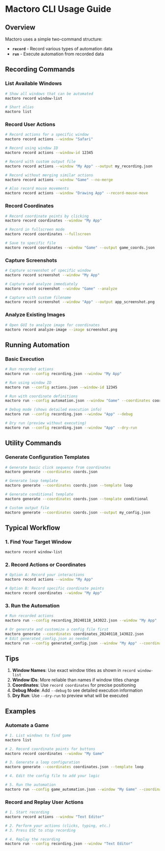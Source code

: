# Mactoro CLI Usage Guide

## Overview

Mactoro uses a simple two-command structure:
- **`record`** - Record various types of automation data
- **`run`** - Execute automation from recorded data

## Recording Commands

### List Available Windows
```bash
# Show all windows that can be automated
mactoro record window-list

# Short alias
mactoro list
```

### Record User Actions
```bash
# Record actions for a specific window
mactoro record actions --window "Safari"

# Record using window ID
mactoro record actions --window-id 12345

# Record with custom output file
mactoro record actions --window "My App" --output my_recording.json

# Record without merging similar actions
mactoro record actions --window "Game" --no-merge

# Also record mouse movements
mactoro record actions --window "Drawing App" --record-mouse-move
```

### Record Coordinates
```bash
# Record coordinate points by clicking
mactoro record coordinates --window "My App"

# Record in fullscreen mode
mactoro record coordinates --fullscreen

# Save to specific file
mactoro record coordinates --window "Game" --output game_coords.json
```

### Capture Screenshots
```bash
# Capture screenshot of specific window
mactoro record screenshot --window "My App"

# Capture and analyze immediately
mactoro record screenshot --window "Game" --analyze

# Capture with custom filename
mactoro record screenshot --window "App" --output app_screenshot.png
```

### Analyze Existing Images
```bash
# Open GUI to analyze image for coordinates
mactoro record analyze-image --image screenshot.png
```

## Running Automation

### Basic Execution
```bash
# Run recorded actions
mactoro run --config recording.json --window "My App"

# Run using window ID
mactoro run --config actions.json --window-id 12345

# Run with coordinate definitions
mactoro run --config automation.json --window "Game" --coordinates coords.json

# Debug mode (shows detailed execution info)
mactoro run --config recording.json --window "App" --debug

# Dry run (preview without executing)
mactoro run --config recording.json --window "App" --dry-run
```

## Utility Commands

### Generate Configuration Templates
```bash
# Generate basic click sequence from coordinates
mactoro generate --coordinates coords.json

# Generate loop template
mactoro generate --coordinates coords.json --template loop

# Generate conditional template
mactoro generate --coordinates coords.json --template conditional

# Custom output file
mactoro generate --coordinates coords.json --output my_config.json
```

## Typical Workflow

### 1. Find Your Target Window
```bash
mactoro record window-list
```

### 2. Record Actions or Coordinates
```bash
# Option A: Record your interactions
mactoro record actions --window "My App"

# Option B: Record specific coordinate points
mactoro record coordinates --window "My App"
```

### 3. Run the Automation
```bash
# Run recorded actions
mactoro run --config recording_20240118_143022.json --window "My App"

# Or generate and customize a config file first
mactoro generate --coordinates coordinates_20240118_143022.json
# Edit generated_config.json as needed
mactoro run --config generated_config.json --window "My App" --coordinates coordinates_20240118_143022.json
```

## Tips

1. **Window Names**: Use exact window titles as shown in `record window-list`
2. **Window IDs**: More reliable than names if window titles change
3. **Coordinates**: Use `record coordinates` for precise positioning
4. **Debug Mode**: Add `--debug` to see detailed execution information
5. **Dry Run**: Use `--dry-run` to preview what will be executed

## Examples

### Automate a Game
```bash
# 1. List windows to find game
mactoro list

# 2. Record coordinate points for buttons
mactoro record coordinates --window "My Game"

# 3. Generate a loop configuration
mactoro generate --coordinates coordinates.json --template loop

# 4. Edit the config file to add your logic

# 5. Run the automation
mactoro run --config game_automation.json --window "My Game" --coordinates coordinates.json
```

### Record and Replay User Actions
```bash
# 1. Start recording
mactoro record actions --window "Text Editor"

# 2. Perform your actions (clicks, typing, etc.)
# 3. Press ESC to stop recording

# 4. Replay the recording
mactoro run --config recording.json --window "Text Editor"
```